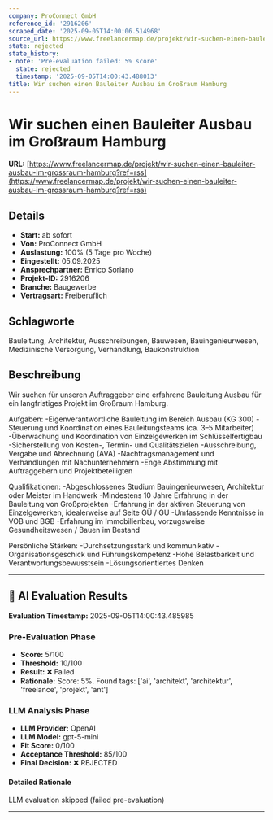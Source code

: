 ```yaml
---
company: ProConnect GmbH
reference_id: '2916206'
scraped_date: '2025-09-05T14:00:06.514968'
source_url: https://www.freelancermap.de/projekt/wir-suchen-einen-bauleiter-ausbau-im-grossraum-hamburg?ref=rss
state: rejected
state_history:
- note: 'Pre-evaluation failed: 5% score'
  state: rejected
  timestamp: '2025-09-05T14:00:43.488013'
title: Wir suchen einen Bauleiter Ausbau im Großraum Hamburg
---
```



# Wir suchen einen Bauleiter Ausbau im Großraum Hamburg
**URL:** [https://www.freelancermap.de/projekt/wir-suchen-einen-bauleiter-ausbau-im-grossraum-hamburg?ref=rss](https://www.freelancermap.de/projekt/wir-suchen-einen-bauleiter-ausbau-im-grossraum-hamburg?ref=rss)
## Details
- **Start:** ab sofort
- **Von:** ProConnect GmbH
- **Auslastung:** 100% (5 Tage pro Woche)
- **Eingestellt:** 05.09.2025
- **Ansprechpartner:** Enrico Soriano
- **Projekt-ID:** 2916206
- **Branche:** Baugewerbe
- **Vertragsart:** Freiberuflich

## Schlagworte
Bauleitung, Architektur, Ausschreibungen, Bauwesen, Bauingenieurwesen, Medizinische Versorgung, Verhandlung, Baukonstruktion

## Beschreibung
Wir suchen für unseren Auftraggeber eine erfahrene Bauleitung Ausbau für ein langfristiges Projekt im Großraum Hamburg.

Aufgaben:
-Eigenverantwortliche Bauleitung im Bereich Ausbau (KG 300)
-Steuerung und Koordination eines Bauleitungsteams (ca. 3–5 Mitarbeiter)
-Überwachung und Koordination von Einzelgewerken im Schlüsselfertigbau
-Sicherstellung von Kosten-, Termin- und Qualitätszielen
-Ausschreibung, Vergabe und Abrechnung (AVA)
-Nachtragsmanagement und Verhandlungen mit Nachunternehmern
-Enge Abstimmung mit Auftraggebern und Projektbeteiligten

Qualifikationen:
-Abgeschlossenes Studium Bauingenieurwesen, Architektur oder Meister im Handwerk
-Mindestens 10 Jahre Erfahrung in der Bauleitung von Großprojekten
-Erfahrung in der aktiven Steuerung von Einzelgewerken, idealerweise auf Seite GÜ / GU
-Umfassende Kenntnisse in VOB und BGB
-Erfahrung im Immobilienbau, vorzugsweise Gesundheitswesen / Bauen im Bestand

Persönliche Stärken:
-Durchsetzungsstark und kommunikativ
-Organisationsgeschick und Führungskompetenz
-Hohe Belastbarkeit und Verantwortungsbewusstsein
-Lösungsorientiertes Denken

---

## 🤖 AI Evaluation Results

**Evaluation Timestamp:** 2025-09-05T14:00:43.485985

### Pre-Evaluation Phase
- **Score:** 5/100
- **Threshold:** 10/100
- **Result:** ❌ Failed
- **Rationale:** Score: 5%. Found tags: ['ai', 'architekt', 'architektur', 'freelance', 'projekt', 'ant']

### LLM Analysis Phase
- **LLM Provider:** OpenAI
- **LLM Model:** gpt-5-mini
- **Fit Score:** 0/100
- **Acceptance Threshold:** 85/100
- **Final Decision:** ❌ REJECTED

#### Detailed Rationale
LLM evaluation skipped (failed pre-evaluation)

---
